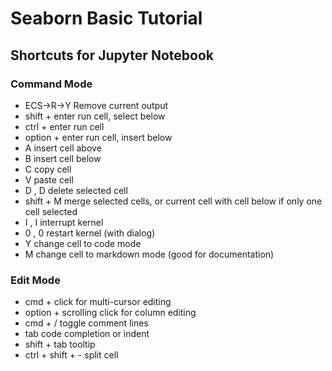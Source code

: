# Seaborn Basic Tutorial
## Shortcuts for Jupyter Notebook
### Command Mode
* ECS->R->Y Remove current output
* shift + enter run cell, select below
* ctrl + enter run cell
* option + enter run cell, insert below
* A insert cell above
* B insert cell below
* C copy cell
* V paste cell
* D , D delete selected cell
* shift + M merge selected cells, or current cell with cell below if only one cell selected
* I , I interrupt kernel
* 0 , 0 restart kernel (with dialog)
* Y change cell to code mode
* M change cell to markdown mode (good for documentation)
### Edit Mode
* cmd + click for multi-cursor editing
* option + scrolling click for column editing
* cmd + / toggle comment lines
* tab code completion or indent
* shift + tab tooltip
* ctrl + shift + - split cell
